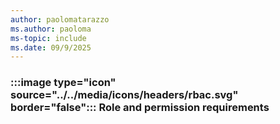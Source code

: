 ```yaml
---
author: paolomatarazzo
ms.author: paoloma
ms-topic: include
ms.date: 09/9/2025
---
```


### :::image type="icon" source="../../media/icons/headers/rbac.svg" border="false"::: Role and permission requirements
